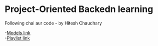 # Project-Oriented Backedn learning

Following chai aur code - by Hitesh Chaudhary

-[Models link](https://app.eraser.io/workspace/YtPqZ1VogxGy1jzIDkzj)
\
-[Playlist link](https://www.youtube.com/playlist?list=PLu71SKxNbfoBGh_8p_NS-ZAh6v7HhYqHW)